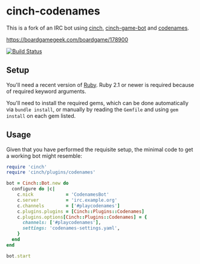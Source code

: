 # cinch-codenames

This is a fork of an IRC bot using [cinch](https://github.com/cinchrb/cinch), [cinch-game-bot](https://github.com/petertseng/cinch-game-bot) and [codenames](https://github.com/petertseng/codenames).

https://boardgamegeek.com/boardgame/178900

[![Build Status](https://travis-ci.org/Romtam/BetterCodenames.svg?branch=master)](https://travis-ci.org/Romtam/BetterCodenames)

## Setup

You'll need a recent version of [Ruby](https://www.ruby-lang.org/).
Ruby 2.1 or newer is required because of required keyword arguments.

You'll need to install the required gems, which can be done automatically via `bundle install`, or manually by reading the `Gemfile` and using `gem install` on each gem listed.

## Usage

Given that you have performed the requisite setup, the minimal code to get a working bot might resemble:

```ruby
require 'cinch'
require 'cinch/plugins/codenames'

bot = Cinch::Bot.new do
  configure do |c|
    c.nick            = 'CodenamesBot'
    c.server          = 'irc.example.org'
    c.channels        = ['#playcodenames']
    c.plugins.plugins = [Cinch::Plugins::Codenames]
    c.plugins.options[Cinch::Plugins::Codenames] = {
      channels: ['#playcodenames'],
      settings: 'codenames-settings.yaml',
    }
  end
end

bot.start
```

